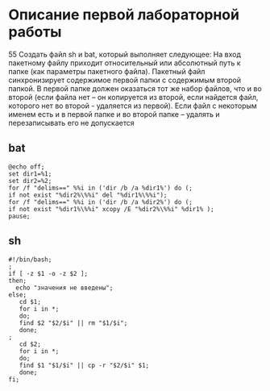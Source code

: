 # Описание первой лабораторной работы
55 Создать файл sh и bat, который выполняет следующее: 
На вход пакетному файлу приходит относительный или абсолютный путь к папке (как параметры пакетного файла). Пакетный файл синхронизирует содержимое первой папки с содержимым второй папкой. В первой папке должен оказаться тот же набор файлов, что и во второй (если файла нет – он копируется из второй, если найдется файл, которого нет во второй - удаляется из первой). Если файл с некоторым именем есть и в первой папке и во второй папке – удалять и перезаписывать его не допускается
## bat
```
@echo off;
set dir1=%1;
set dir2=%2;
for /f "delims==" %%i in ('dir /b /a %dir1%') do (;
if not exist "%dir2%\%%i" del "%dir1%\%%i");
for /f "delims==" %%i in ('dir /b /a %dir2%') do (;
if not exist "%dir1%\%%i" xcopy /E "%dir2%\%%i" %dir1% );
pause;
```
## sh
```
#!/bin/bash;
;
if [ -z $1 -o -z $2 ];
then;
  echo "значения не введены";
else;
   cd $1;
   for i in *;
   do;
   find $2 "$2/$i" || rm "$1/$i";
   done;
;
   cd $2;
   for i in *;
   do;
   find $1 "$1/$i" || cp -r "$2/$i" $1;
   done;
fi;
```
